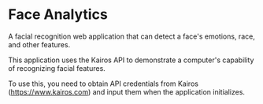 # Face Analytics
A facial recognition web application that can detect a face's emotions, race, and other features.

This application uses the Kairos API to demonstrate a computer's capability of recognizing facial features.

To use this, you need to obtain API credentials from Kairos (https://www.kairos.com) and input them when the application initializes.
